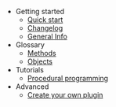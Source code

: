 - Getting started
  - [Quick start](quickstart.md)
  - [Changelog](releasenotes.md)
  - [General Info](generalinfo.md)
- Glossary
  - [Methods](glossary_methods.md)
  - [Objects](glossary_objects.md)
- Tutorials
  - [Procedural programming](tutorials_procedural.md)
- Advanced
  - [Create your own plugin](advanced_createyourownplugins.md)
